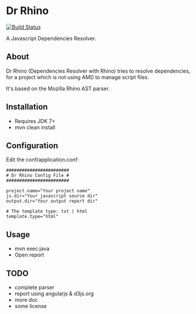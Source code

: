 Dr Rhino
=====================

[![Build Status](https://travis-ci.org/ojacquemart/rhino-js-dependencies.png?branch=master)](https://travis-ci.org/ojacquemart/rhino-js-dependencies)

A Javascript Dependencies Resolver.

About
-----
Dr Rhino (Dependencies Resolver with Rhino) tries to resolve dependencies, for a project which is not using AMD to manage script files.

It's based on the Mozilla Rhino AST parser.

Installation
-----
* Requires JDK 7+
* mvn clean install


Configuration
------

Edit the conf/application.conf:

    ########################
    # Dr Rhino Config File #
    ########################

    project.name="Your project name"
    js.dir="Your javascript source dir"
    output.dir="Your output report dir"
    
    # The template type: txt | html
    template.type="html"
    
Usage
----
* mvn exec:java
* Open report


TODO
----
* complete parser
* report using angularjs & d3js.org
* more doc
* some license
